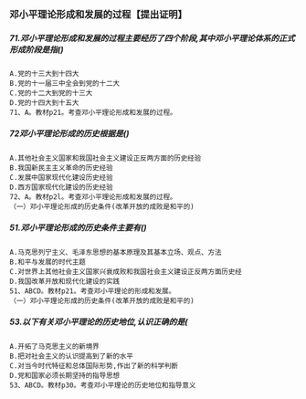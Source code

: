 ### 邓小平理论形成和发展的过程【提出证明】

##### 71.邓小平理论形成和发展的过程主要经历了四个阶段,其中邓小平理论体系的正式形成阶段是指()
    A.党的十三大到十四大
    B.党的十一届三中全会到党的十二大
    C.党的十二大到党的十三大
    D.党的十四大到十五大
    71、A。教材p21。考查邓小平理论形成和发展的过程。

##### 72邓小平理论形成的历史根据是()
    A.其他社会主义国家和我国社会主义建设正反两方面的历史经验
    B.我国新民主主义革命的历史经验
    C.发展中国家现代化建设历史经验
    D.西方国家现代化建设的历史经验
    72、A。教材p2l。考查邓小平理论形成和发展的过程。
    （一）邓小平理论形成的历史条件(改革开放的成败是和平的)

##### 51.邓小平理论形成的历史条件主要有()
    A.马克思列宁主义、毛泽东思想的基本原理及其基本立场、观点、方法
    B.和平与发展的时代主题
    C.对世界上其他社会主义国家兴衰成败和我国社会主义建设正反两方面历史经
    D.我国改革开放和现代化建设的实践
    51、ABCD。教材p21。考查邓小平理论的形成和发展。
    （一）邓小平理论形成的历史条件(改革开放的成败是和平的)

##### 53.以下有关邓小平理论的历史地位,认识正确的是(
    A.开拓了马克思主义的新境界
    B.把对社会主义的认识提高到了新的水平
    C.对当今时代特征和总体国际形势,作出了新的科学判断
    D.党和国家必须长期坚持的指导思想
    53、ABCD。教材p30。考查邓小平理论的历史地位和指导意义    